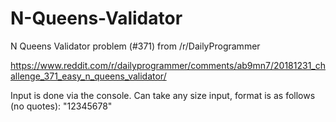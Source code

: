 # N-Queens-Validator
N Queens Validator problem (#371) from /r/DailyProgrammer

https://www.reddit.com/r/dailyprogrammer/comments/ab9mn7/20181231_challenge_371_easy_n_queens_validator/

Input is done via the console. Can take any size input, format is as follows (no quotes): "12345678"
